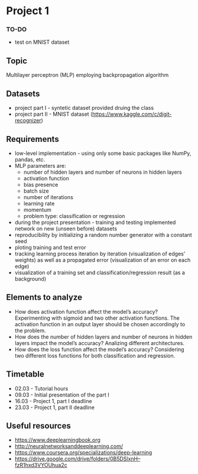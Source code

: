 # Project 1

### TO-DO
* test on MNIST dataset

## Topic
Multilayer perceptron (MLP) employing backpropagation algorithm

## Datasets

* project part I - syntetic dataset provided druing the class
* project part II - MNIST dataset (https://www.kaggle.com/c/digit-recognizer)

## Requirements

* low-level implementation - using only some basic packages like NumPy, pandas, etc.
* MLP parameters are:
  * number of hidden layers and number of neurons in hidden layers
  * activation function
  * bias presence
  * batch size
  * number of iterations
  * learning rate
  * momentum
  * problem type: classification or regression
* during the project presentation - training and testing implemented network on new (unseen before) datasets
* reproducibility by initializing a random number generator with a constant seed
* ploting training and test error
* tracking learning process iteration by iteration (visualization of edges’ weights) as well as a propagated error (visualization of an error on each edge)
* visualization of a training set and classification/regression result (as a background)

## Elements to analyze
* How does activation function affect the model’s accuracy? Experimenting with sigmoid and two other activation functions. The activation function in an output layer should be chosen accordingly to the problem.
* How does the number of hidden layers and number of neurons in hidden layers impact the model’s accuracy? Analizing different architectures.
* How does the loss function affect the model’s accuracy? Considering two different loss functions for both classification and regression.

## Timetable

* 02.03 - Tutorial hours
* 09.03 - Initial presentation of the part I
* 16.03 - Project 1, part I deadline
* 23.03 - Project 1, part II deadline

## Useful resources
* https://www.deeplearningbook.org
* http://neuralnetworksanddeeplearning.com/
* https://www.coursera.org/specializations/deep-learning
* https://drive.google.com/drive/folders/0B5DSlxnH–fzR1hxd3VYOUhua2c

